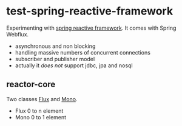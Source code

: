 # test-spring-reactive-framework
Experimenting with [spring reactive framework](https://spring.io/reactive).
It comes with Spring Webflux.

- asynchronous and non blocking
- handling massive numbers of concurrent connections
- subscriber and publisher model
- actually it _does not_ support jdbc, jpa and nosql


## reactor-core
Two classes [Flux](https://projectreactor.io/docs/core/release/api/reactor/core/publisher/Flux.html) 
and [Mono](https://projectreactor.io/docs/core/release/api/reactor/core/publisher/Mono.html).
- Flux 0 to n element
- Mono 0 to 1 element